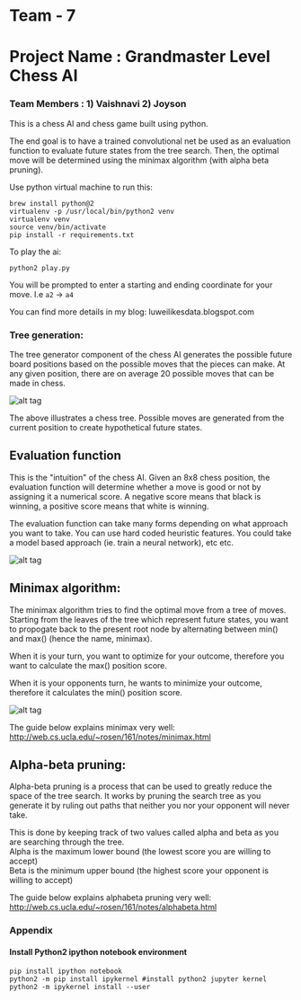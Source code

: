 # Team  - 7 
# Project Name : Grandmaster Level Chess AI 
### Team Members : 1) Vaishnavi   2) Joyson

This is a chess AI and chess game built using python. 

The end goal is to have a trained convolutional net be used as an evaluation function to evaluate future states from the tree search.  Then, the optimal move will be determined using the minimax algorithm (with alpha beta pruning).


Use python virtual machine to run this:

```
brew install python@2
virtualenv -p /usr/local/bin/python2 venv 
virtualenv venv
source venv/bin/activate
pip install -r requirements.txt
```

To play the ai:
```
python2 play.py
```
You will be prompted to enter a starting and ending coordinate for your move.  I.e `a2` -> `a4`


You can find more details in my blog:
luweilikesdata.blogspot.com


### Tree generation:

The tree generator component of the chess AI generates the possible future board positions based on the possible moves that the pieces can make.  At any given position, there are on average 20 possible moves that can be made in chess.

![alt tag](http://www.andreykurenkov.com/writing/images/2016-4-15-a-brief-history-of-game-ai/2-evalfunc.png)

The above illustrates a chess tree.  Possible moves are generated from the current position to create hypothetical future states. 

## Evaluation function

This is the "intuition" of the chess AI.  Given an 8x8 chess position, the evaluation function will determine whether a move is good or not by assigning it a numerical score.   A negative score means that black is winning, a positive score means that white is winning.

The evaluation function can take many forms depending on what approach you want to take. You can use hard coded heuristic features. You could take a model based approach (ie. train a neural network), etc etc.

![alt tag](http://www.neurosciencemarketing.com/wp-content/uploads/2015/06/einstein-valuable-540x338.jpg)

## Minimax algorithm:

The minimax algorithm tries to find the optimal move from a tree of moves.   Starting from the leaves of the tree which represent future states, you want to  propogate back to the present root node by alternating between min() and max() (hence the name, minimax). 

When it is your turn, you want to optimize for your outcome, therefore you want to calculate the max() position score. 

When it is your opponents turn, he wants to minimize your outcome, therefore it calculates the min() position score.

![alt tag](https://www3.ntu.edu.sg/home/ehchua/programming/java/images/GameTTT_minimax.png)


The guide below explains minimax very well:
http://web.cs.ucla.edu/~rosen/161/notes/minimax.html

## Alpha-beta pruning:

Alpha-beta pruning is a process that can be used to greatly reduce the space of the tree search.  It works by pruning the search tree as you generate it by ruling out paths that neither you nor your opponent will never take.  

This is done by keeping track of two values called alpha and beta as you are searching through the tree.  
Alpha is the maximum lower bound (the lowest score you are willing to accept)  
Beta is the minimum upper bound (the highest score your opponent is willing to accept)  

The guide below explains alphabeta pruning very well:
http://web.cs.ucla.edu/~rosen/161/notes/alphabeta.html



### Appendix

#### Install Python2 ipython notebook environment
```
pip install ipython notebook
python2 -m pip install ipykernel #install python2 jupyter kernel
python2 -m ipykernel install --user
```
